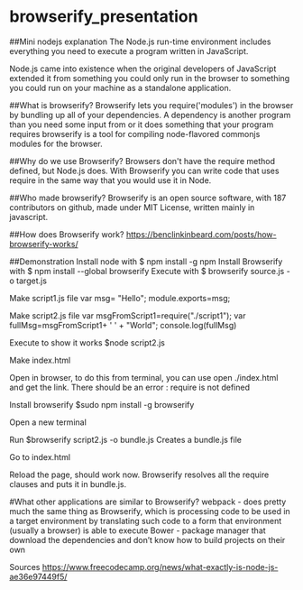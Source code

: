 # browserify_presentation

##Mini nodejs explanation
The Node.js run-time environment includes everything you need to execute a program written in JavaScript.

Node.js came into existence when the original developers of JavaScript extended it from something you could only run in the browser to something you could run on your machine as a standalone application.

##What is browserify?
Browserify lets you require('modules') in the browser by bundling up all of your dependencies.
A dependency is another program than you need some input from or it does something that your program requires
browserify is a tool for compiling node-flavored commonjs modules for the browser.

##Why do we use Browserify?
Browsers don't have the require method defined, but Node.js does. With Browserify you can write code that uses require in the same way that you would use it in Node.

##Who made browserify?
Browserify is an open source software, with 187 contributors on github, made under MIT License, written mainly in javascript.

##How does Browserify work?
https://benclinkinbeard.com/posts/how-browserify-works/

##Demonstration
Install node with $ npm install -g npm
Install Browserify with $ npm install --global browserify
Execute with $ browserify source.js -o target.js

Make script1.js file
var msg= "Hello";
module.exports=msg;

Make script2.js file
var msgFromScript1=require("./script1");
var fullMsg=msgFromScript1+ ' ' + "World";
console.log(fullMsg)

Execute to show it works $node script2.js

Make index.html

<!doctype html>
 
<html lang="en">
<head>
 <meta charset="utf-8">
 <title>Title</title>
 <script src= "script2.js"></script>
</head>
<body>
</body>
</html>

Open in browser, to do this from terminal, you can use open ./index.html and get the link. There should be an error : require is not defined

Install browserify $sudo npm install -g browserify

Open a new terminal

Run $browserify script2.js -o bundle.js
	Creates a bundle.js file

Go to index.html
<!doctype html>
 
<html lang="en">
<head>
 <meta charset="utf-8">
 <title>Title</title>
 <script src= "bundle.js"></script>
</head>
<body>
</body>
</html>

Reload the page, should work now. Browserify resolves all the require clauses and puts it in bundle.js.

#What other applications are similar to Browserify?
webpack - does pretty much the same thing as Browserify, which is processing code to be used in a target environment by translating such code to a form that environment (usually a browser) is able to execute
Bower - package manager that download the dependencies and don’t know how to build projects on their own


Sources
https://www.freecodecamp.org/news/what-exactly-is-node-js-ae36e97449f5/

